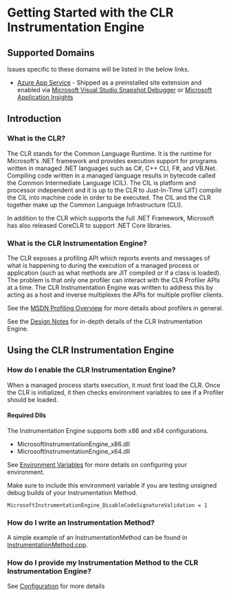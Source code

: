 # Getting Started with the CLR Instrumentation Engine

## Supported Domains

Issues specific to these domains will be listed in the below links.

* [Azure App Service](scenarios/azureappservice.md) - Shipped as a preinstalled site extension and enabled via [Microsoft Visual Studio Snapshot Debugger](scenarios/snapshotdebugger.md) or [Microsoft Application Insights](scenarios/applicationinsights.md)

## Introduction

### What is the CLR?

The CLR stands for the Common Language Runtime. It is the runtime for Microsoft's .NET framework and provides execution support for programs written in managed .NET languages such as C#, C++ CLI, F#, and VB.Net. Compiling code written in a managed language results in bytecode called the Common Intermediate Language (CIL). The CIL is platform and processor independent and it is up to the CLR to Just-In-Time (JIT) compile the CIL into machine code in order to be executed. The CIL and the CLR together make up the Common Language Infrastructure (CLI).

In addition to the CLR which supports the full .NET Framework, Microsoft has also released CoreCLR to support .NET Core libraries.

### What is the CLR Instrumentation Engine?

The CLR exposes a profiling API which reports events and messages of what is happening to during the execution of a managed process or application (such as what methods are JIT compiled or if a class is loaded). The problem is that only one profiler can interact with the CLR Profiler APIs at a time. The CLR Instrumentation Engine was written to address this by acting as a host and inverse multiplexes the APIs for multiple profiler clients.

See the [MSDN Profiling Overview](https://docs.microsoft.com/en-us/dotnet/framework/unmanaged-api/profiling/profiling-overview) for more details about profilers in general.

See the [Design Notes](../DESIGN-NOTES.md) for in-depth details of the CLR Instrumentation Engine.

## Using the CLR Instrumentation Engine

### How do I enable the CLR Instrumentation Engine?

When a managed process starts execution, it must first load the CLR. Once the CLR is initialized, it then checks environment variables to see if a Profiler should be loaded.

#### Required Dlls
The Instrumentation Engine supports both x86 and x64 configurations.

* MicrosoftInstrumentationEngine_x86.dll
* MicrosoftInstrumentationEngine_x64.dll

See [Environment Variables](environment_variables.md) for more details on configuring your environment.

Make sure to include this environment variable if you are testing unsigned debug builds of your Instrumentation Method.

`MicrosoftInstrumentationEngine_DisableCodeSignatureValidation = 1`

### How do I write an Instrumentation Method?

A simple example of an InstrumentationMethod can be found in [InstrumentationMethod.cpp](../tests/InstrEngineTests/NaglerInstrumentationMethod/InstrumentationMethod.cpp).

### How do I provide my Instrumentation Method to the CLR Instrumentation Engine?

See [Configuration](configuration.md) for more details